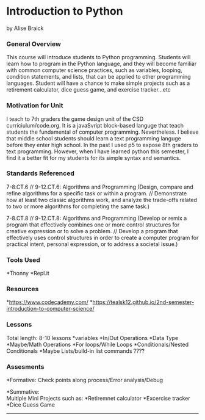 # Introduction to Python
by Alise Braick

### General Overview

This course will introduce students to Python programming. Students will learn how to program in the Python language, and they will become familiar with common computer science practices, such as variables, looping, condition statements, and lists, that can be applied to other programming languages. Student will have a chance to make simple projects such as a retirement calculator, dice guess game, and exercise tracker…etc 

### Motivation for Unit

I teach to 7th graders the game design unit of the CSD curriciulum/code.org. It is a javaSvript block-based languge that teach students the fundamental of computer programming. Nevertheless.  I believe that middle school students should learn a text programming languge before they enter high school. In the past I used p5 to expose 8th graders to text programming. However, when I have learned python this semester, I find it a better fit for my students for its simple syntax and semantics.  

### Standards Referenced

7-8.CT.6 // 9-12.CT.6: Algorithms and Programming (Design, compare and refine algorithms for a specific task or within a program. // Demonstrate how at least two classic algorithms work, and analyze the trade-offs related to two or more algorithms for completing the same task.)

7-8.CT.8 // 9-12.CT.8: Algorithms and Programming (Develop or remix a program that effectively combines one or more control structures for creative expression or to solve a problem. // Develop a program that effectively uses control structures in order to create a computer program for practical intent, personal expression, or to address a societal issue.)

### Tools Used
*Thonny
*Repl.it

### Resources
*https://www.codecademy.com/
*https://tealsk12.github.io/2nd-semester-introduction-to-computer-science/


### Lessons
Total length: 8-10 lessons
*variables
*In/Out Operations
*Data Type
*Maybe/Math Operations
*For loops/While Loops
*Conditionals/Nested Conditionals
*Maybe Lists/build-in list commands ????

### Assesments
*Formative: 
Check points along process/Error analysis/Debug

*Summative:  
Multiple Mini Projects such as:
*Retiremnet calculator
*Excercise tracker
*Dice Guess Game




---




